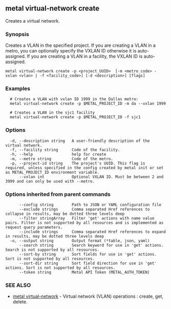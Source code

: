 ## metal virtual-network create

Creates a virtual network.

### Synopsis

Creates a VLAN in the specified project. If you are creating a VLAN in a metro, you can optionally specify the VXLAN ID otherwise it is auto-assigned. If you are creating a VLAN in a facility, the VXLAN ID is auto-assigned.

```
metal virtual-network create -p <project_UUID>  [-m <metro_code> -vxlan <vlan> | -f <facility_code>] [-d <description>] [flags]
```

### Examples

```
  # Creates a VLAN with vxlan ID 1999 in the Dallas metro:
  metal virtual-network create -p $METAL_PROJECT_ID -m da --vxlan 1999

  # Creates a VLAN in the sjc1 facility
  metal virtual-network create -p $METAL_PROJECT_ID -f sjc1
```

### Options

```
  -d, --description string   A user-friendly description of the virtual network.
  -f, --facility string      Code of the facility.
  -h, --help                 help for create
  -m, --metro string         Code of the metro.
  -p, --project-id string    The project's UUID. This flag is required, unless specified in the config created by metal init or set as METAL_PROJECT_ID environment variable.
      --vxlan int            Optional VXLAN ID. Must be between 2 and 3999 and can only be used with --metro.
```

### Options inherited from parent commands

```
      --config string        Path to JSON or YAML configuration file
      --exclude strings      Comma separated Href references to collapse in results, may be dotted three levels deep
      --filter stringArray   Filter 'get' actions with name value pairs. Filter is not supported by all resources and is implemented as request query parameters.
      --include strings      Comma separated Href references to expand in results, may be dotted three levels deep
  -o, --output string        Output format (*table, json, yaml)
      --search string        Search keyword for use in 'get' actions. Search is not supported by all resources.
      --sort-by string       Sort fields for use in 'get' actions. Sort is not supported by all resources.
      --sort-dir string      Sort field direction for use in 'get' actions. Sort is not supported by all resources.
      --token string         Metal API Token (METAL_AUTH_TOKEN)
```

### SEE ALSO

* [metal virtual-network](metal_virtual-network.md)	 - Virtual network (VLAN) operations : create, get, delete.

